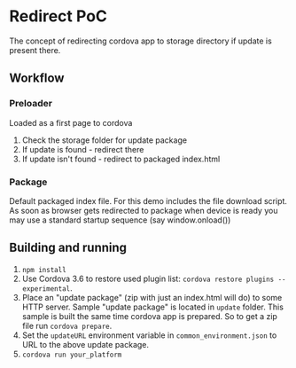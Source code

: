 # Redirect PoC

The concept of redirecting cordova app to storage directory if update is present there.

## Workflow

### Preloader

Loaded as a first page to cordova

1. Check the storage folder for update package
2. If update is found - redirect there
3. If update isn't found - redirect to packaged index.html

### Package

Default packaged index file. For this demo includes the file download script.
As soon as browser gets redirected to package when device is ready you may use a standard startup sequence (say window.onload())

## Building and running

1. `npm install`
2. Use Cordova 3.6 to restore used plugin list: `cordova restore plugins --experimental`.
3. Place an "update package" (zip with just an index.html will do) to some HTTP server. Sample "update package" is located in `update` folder. This sample is built the same time cordova app is prepared. So to get a zip file run `cordova prepare`.
4. Set the `updateURL` environment variable in `common_environment.json` to URL to the above update package.
5. `cordova run your_platform`